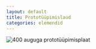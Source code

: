 ```yaml
---
layout: default
title: Prototüüpimislaud
categories: elemendid
---
```


![400 auguga prototüüpimisplaat](breadboard_400.jpg)

